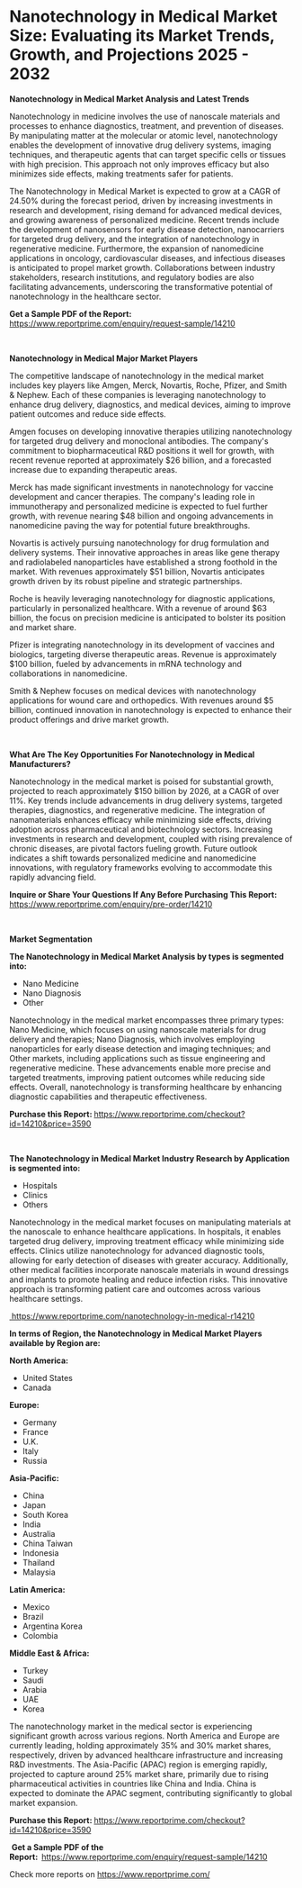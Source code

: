 <p><h1>Nanotechnology in Medical Market Size: Evaluating its Market Trends, Growth, and Projections 2025 - 2032</h1></p><p><strong>Nanotechnology in Medical Market Analysis and Latest Trends</strong></p>
<p><p>Nanotechnology in medicine involves the use of nanoscale materials and processes to enhance diagnostics, treatment, and prevention of diseases. By manipulating matter at the molecular or atomic level, nanotechnology enables the development of innovative drug delivery systems, imaging techniques, and therapeutic agents that can target specific cells or tissues with high precision. This approach not only improves efficacy but also minimizes side effects, making treatments safer for patients.</p><p>The Nanotechnology in Medical Market is expected to grow at a CAGR of 24.50% during the forecast period, driven by increasing investments in research and development, rising demand for advanced medical devices, and growing awareness of personalized medicine. Recent trends include the development of nanosensors for early disease detection, nanocarriers for targeted drug delivery, and the integration of nanotechnology in regenerative medicine. Furthermore, the expansion of nanomedicine applications in oncology, cardiovascular diseases, and infectious diseases is anticipated to propel market growth. Collaborations between industry stakeholders, research institutions, and regulatory bodies are also facilitating advancements, underscoring the transformative potential of nanotechnology in the healthcare sector.</p></p>
<p><strong>Get a Sample PDF of the Report:&nbsp;</strong> <a href="https://www.reportprime.com/enquiry/request-sample/14210?utm_campaign=3118&utm_medium=2&utm_source=Github&utm_content=ia&utm_term=20032025&utm_id=nanotechnology-in-medical">https://www.reportprime.com/enquiry/request-sample/14210</a></p>
<p>&nbsp;</p>
<p><strong>Nanotechnology in Medical Major Market Players</strong></p>
<p><p>The competitive landscape of nanotechnology in the medical market includes key players like Amgen, Merck, Novartis, Roche, Pfizer, and Smith & Nephew. Each of these companies is leveraging nanotechnology to enhance drug delivery, diagnostics, and medical devices, aiming to improve patient outcomes and reduce side effects.</p><p>Amgen focuses on developing innovative therapies utilizing nanotechnology for targeted drug delivery and monoclonal antibodies. The company's commitment to biopharmaceutical R&D positions it well for growth, with recent revenue reported at approximately $26 billion, and a forecasted increase due to expanding therapeutic areas.</p><p>Merck has made significant investments in nanotechnology for vaccine development and cancer therapies. The company's leading role in immunotherapy and personalized medicine is expected to fuel further growth, with revenue nearing $48 billion and ongoing advancements in nanomedicine paving the way for potential future breakthroughs.</p><p>Novartis is actively pursuing nanotechnology for drug formulation and delivery systems. Their innovative approaches in areas like gene therapy and radiolabeled nanoparticles have established a strong foothold in the market. With revenues approximately $51 billion, Novartis anticipates growth driven by its robust pipeline and strategic partnerships.</p><p>Roche is heavily leveraging nanotechnology for diagnostic applications, particularly in personalized healthcare. With a revenue of around $63 billion, the focus on precision medicine is anticipated to bolster its position and market share.</p><p>Pfizer is integrating nanotechnology in its development of vaccines and biologics, targeting diverse therapeutic areas. Revenue is approximately $100 billion, fueled by advancements in mRNA technology and collaborations in nanomedicine.</p><p>Smith & Nephew focuses on medical devices with nanotechnology applications for wound care and orthopedics. With revenues around $5 billion, continued innovation in nanotechnology is expected to enhance their product offerings and drive market growth.</p></p>
<p>&nbsp;</p>
<p><strong>What Are The Key Opportunities For Nanotechnology in Medical Manufacturers?</strong></p>
<p><p>Nanotechnology in the medical market is poised for substantial growth, projected to reach approximately $150 billion by 2026, at a CAGR of over 11%. Key trends include advancements in drug delivery systems, targeted therapies, diagnostics, and regenerative medicine. The integration of nanomaterials enhances efficacy while minimizing side effects, driving adoption across pharmaceutical and biotechnology sectors. Increasing investments in research and development, coupled with rising prevalence of chronic diseases, are pivotal factors fueling growth. Future outlook indicates a shift towards personalized medicine and nanomedicine innovations, with regulatory frameworks evolving to accommodate this rapidly advancing field.</p></p>
<p><strong>Inquire or Share Your Questions If Any Before Purchasing This Report:</strong> <a href="https://www.reportprime.com/enquiry/pre-order/14210?utm_campaign=3118&utm_medium=2&utm_source=Github&utm_content=ia&utm_term=20032025&utm_id=nanotechnology-in-medical">https://www.reportprime.com/enquiry/pre-order/14210</a></p>
<p>&nbsp;</p>
<p><strong>Market Segmentation</strong></p>
<p><strong>The Nanotechnology in Medical Market Analysis by types is segmented into:</strong></p>
<p><ul><li>Nano Medicine</li><li>Nano Diagnosis</li><li>Other</li></ul></p>
<p><p>Nanotechnology in the medical market encompasses three primary types: Nano Medicine, which focuses on using nanoscale materials for drug delivery and therapies; Nano Diagnosis, which involves employing nanoparticles for early disease detection and imaging techniques; and Other markets, including applications such as tissue engineering and regenerative medicine. These advancements enable more precise and targeted treatments, improving patient outcomes while reducing side effects. Overall, nanotechnology is transforming healthcare by enhancing diagnostic capabilities and therapeutic effectiveness.</p></p>
<p><strong>Purchase this Report:&nbsp;</strong><a href="https://www.reportprime.com/checkout?id=14210&price=3590&utm_campaign=3118&utm_medium=2&utm_source=Github&utm_content=ia&utm_term=20032025&utm_id=nanotechnology-in-medical">https://www.reportprime.com/checkout?id=14210&price=3590</a></p>
<p>&nbsp;</p>
<p><strong>The Nanotechnology in Medical Market Industry Research by Application is segmented into:</strong></p>
<p><ul><li>Hospitals</li><li>Clinics</li><li>Others</li></ul></p>
<p><p>Nanotechnology in the medical market focuses on manipulating materials at the nanoscale to enhance healthcare applications. In hospitals, it enables targeted drug delivery, improving treatment efficacy while minimizing side effects. Clinics utilize nanotechnology for advanced diagnostic tools, allowing for early detection of diseases with greater accuracy. Additionally, other medical facilities incorporate nanoscale materials in wound dressings and implants to promote healing and reduce infection risks. This innovative approach is transforming patient care and outcomes across various healthcare settings.</p></p>
<p><a href="https://www.reportprime.com/nanotechnology-in-medical-r14210?utm_campaign=3118&utm_medium=2&utm_source=Github&utm_content=ia&utm_term=20032025&utm_id=nanotechnology-in-medical">&nbsp;https://www.reportprime.com/nanotechnology-in-medical-r14210</a></p>
<p><strong>In terms of Region, the Nanotechnology in Medical Market Players available by Region are:</strong></p>
<p>
    <p> <strong> North America: </strong>
        <ul>
            <li>United States</li>
            <li>Canada</li>
        </ul>
        </p> 
    <p> <strong> Europe: </strong>
        <ul>
            <li>Germany</li>
            <li>France</li>
            <li>U.K.</li>
            <li>Italy</li>
            <li>Russia</li>
        </ul>
        </p> 
    <p> <strong> Asia-Pacific: </strong>
        <ul>
            <li>China</li>
            <li>Japan</li>
            <li>South Korea</li>
            <li>India</li>
            <li>Australia</li>
            <li>China Taiwan</li>
            <li>Indonesia</li>
            <li>Thailand</li>
            <li>Malaysia</li>
        </ul>
        </p> 
    <p> <strong> Latin America: </strong>
        <ul>
            <li>Mexico</li>
            <li>Brazil</li>
            <li>Argentina Korea</li>
            <li>Colombia</li>
        </ul>
        </p> 
    <p> <strong> Middle East & Africa: </strong>
        <ul>
            <li>Turkey</li>
            <li>Saudi</li>
            <li>Arabia</li>
            <li>UAE</li>
            <li>Korea</li>
        </ul>
    </p>
    </p>
<p><p>The nanotechnology market in the medical sector is experiencing significant growth across various regions. North America and Europe are currently leading, holding approximately 35% and 30% market shares, respectively, driven by advanced healthcare infrastructure and increasing R&D investments. The Asia-Pacific (APAC) region is emerging rapidly, projected to capture around 25% market share, primarily due to rising pharmaceutical activities in countries like China and India. China is expected to dominate the APAC segment, contributing significantly to global market expansion.</p></p>
<p><strong>Purchase this Report: </strong><a href="https://www.reportprime.com/checkout?id=14210&price=3590&utm_campaign=3118&utm_medium=2&utm_source=Github&utm_content=ia&utm_term=20032025&utm_id=nanotechnology-in-medical">https://www.reportprime.com/checkout?id=14210&price=3590</a></p>
<p>&nbsp;<strong>Get a Sample PDF of the Report:&nbsp;&nbsp;</strong><a href="https://www.reportprime.com/enquiry/request-sample/14210?utm_campaign=3118&utm_medium=2&utm_source=Github&utm_content=ia&utm_term=20032025&utm_id=nanotechnology-in-medical">https://www.reportprime.com/enquiry/request-sample/14210</a></p>
<p><strong></strong></p>
<p>Check more reports on <a href="https://www.reportprime.com/?utm_campaign=3118&utm_medium=2&utm_source=Github&utm_content=ia&utm_term=20032025&utm_id=nanotechnology-in-medical">https://www.reportprime.com/</a></p>
